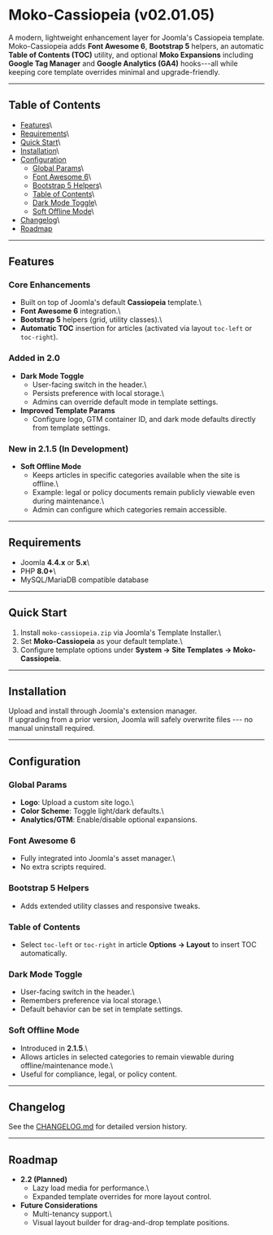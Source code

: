 <!--
    ========================================================================
    Copyright (C) 2025 Moko Consulting <hello@mokoconsulting.tech>

    This file is part of a Moko Consulting project.

    SPDX-License-Identifier: GPL-3.0-or-later

    This program is free software; you can redistribute it and/or modify 
    it under the terms of the GNU General Public License as published by 
    the Free Software Foundation; either version 3 of the License, or 
    (at your option) any later version.

    This program is distributed in the hope that it will be useful,
    but WITHOUT ANY WARRANTY; without even the implied warranty of
    MERCHANTABILITY or FITNESS FOR A PARTICULAR PURPOSE. See the 
    GNU General Public License for more details. 

    You should have received a copy of the GNU General Public License
    along with this program. If not, see https://www.gnu.org/licenses/ .
    ========================================================================

    FILE INFORMATION
    INGROUP:   Template
    FILE:      README.md
    VERSION:   02.01.05
    BRIEF:     Documentation for Moko-Cassiopeia template
    PATH:      /templates/moko-cassiopeia/
    NOTE:      Includes Dark Mode and Soft Offline Mode
    VARIABLES: None
-->

# Moko-Cassiopeia (v02.01.05)

A modern, lightweight enhancement layer for Joomla's Cassiopeia
template.
Moko-Cassiopeia adds **Font Awesome 6**, **Bootstrap 5** helpers, an
automatic **Table of Contents (TOC)** utility, and optional **Moko
Expansions** including **Google Tag Manager** and **Google Analytics
(GA4)** hooks---all while keeping core template overrides minimal and
upgrade-friendly.

------------------------------------------------------------------------

## Table of Contents

-   [Features](#features)\
-   [Requirements](#requirements)\
-   [Quick Start](#quick-start)\
-   [Installation](#installation)\
-   [Configuration](#configuration)
	-   [Global Params](#global-params)\
	-   [Font Awesome 6](#font-awesome-6)\
	-   [Bootstrap 5 Helpers](#bootstrap-5-helpers)\
	-   [Table of Contents](#table-of-contents)\
	-   [Dark Mode Toggle](#dark-mode-toggle)\
	-   [Soft Offline Mode](#soft-offline-mode)\
-   [Changelog](#changelog)\
-   [Roadmap](#roadmap)

------------------------------------------------------------------------

## Features

### Core Enhancements

-   Built on top of Joomla's default **Cassiopeia** template.\
-   **Font Awesome 6** integration.\
-   **Bootstrap 5** helpers (grid, utility classes).\
-   **Automatic TOC** insertion for articles (activated via layout
	`toc-left` or `toc-right`).

### Added in 2.0

-   **Dark Mode Toggle**
	-   User-facing switch in the header.\
	-   Persists preference with local storage.\
	-   Admins can override default mode in template settings.
-   **Improved Template Params**
	-   Configure logo, GTM container ID, and dark mode defaults
		directly from template settings.

### New in 2.1.5 (In Development)

-   **Soft Offline Mode**
	-   Keeps articles in specific categories available when the site is
		offline.\
	-   Example: legal or policy documents remain publicly viewable even
		during maintenance.\
	-   Admin can configure which categories remain accessible.

------------------------------------------------------------------------

## Requirements

-   Joomla **4.4.x** or **5.x**\
-   PHP **8.0+**\
-   MySQL/MariaDB compatible database

------------------------------------------------------------------------

## Quick Start

1.  Install `moko-cassiopeia.zip` via Joomla's Template Installer.\
2.  Set **Moko-Cassiopeia** as your default template.\
3.  Configure template options under **System → Site Templates →
	Moko-Cassiopeia**.

------------------------------------------------------------------------

## Installation

Upload and install through Joomla's extension manager.\
If upgrading from a prior version, Joomla will safely overwrite files
--- no manual uninstall required.

------------------------------------------------------------------------

## Configuration

### Global Params

-   **Logo**: Upload a custom site logo.\
-   **Color Scheme**: Toggle light/dark defaults.\
-   **Analytics/GTM**: Enable/disable optional expansions.

### Font Awesome 6

-   Fully integrated into Joomla's asset manager.\
-   No extra scripts required.

### Bootstrap 5 Helpers

-   Adds extended utility classes and responsive tweaks.

### Table of Contents

-   Select `toc-left` or `toc-right` in article **Options → Layout** to
	insert TOC automatically.

### Dark Mode Toggle

-   User-facing switch in the header.\
-   Remembers preference via local storage.\
-   Default behavior can be set in template settings.

### Soft Offline Mode

-   Introduced in **2.1.5**.\
-   Allows articles in selected categories to remain viewable during
	offline/maintenance mode.\
-   Useful for compliance, legal, or policy content.

------------------------------------------------------------------------

## Changelog

See the [CHANGELOG.md](./CHANGELOG.md) for detailed version history.

------------------------------------------------------------------------

## Roadmap

-   **2.2 (Planned)**
	-   Lazy load media for performance.\
	-   Expanded template overrides for more layout control.
-   **Future Considerations**
	-   Multi-tenancy support.\
	-   Visual layout builder for drag-and-drop template positions.
